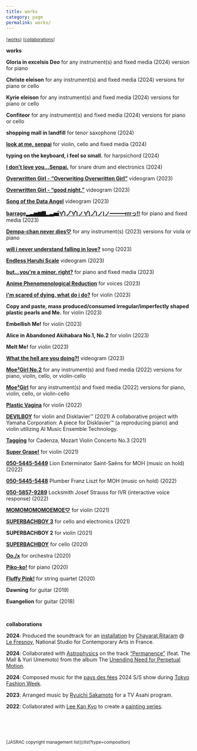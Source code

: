 ```yaml
---
title: works
category: page
permalink: works/
---
```


<small>[[works](#anchor1)]</small>
<small>[[collaborations](#anchor2)]</small>

**works**  

<a id="anchor1"></a>

**Gloria in excelsis Deo**
for any instrument(s) and fixed media (2024)
version for piano

**Christe eleison**
for any instrument(s) and fixed media (2024)
versions for piano or cello

**Kyrie eleison**
for any instrument(s) and fixed media (2024)
versions for piano or cello

**Confiteor**
for any instrument(s) and fixed media (2024)
versions for piano or cello

**shopping mall in landfill**
for tenor saxophone (2024)

**[look at me, senpai](https://youtu.be/gCjOS_-_WLc?si=yb2C1UjMpIIn2t-s)**
for violin, cello and fixed media (2024)

**typing on the keyboard, i feel so small.**
for harpsichord (2024)

**[I don't love you...Senpai.](https://www.youtube.com/watch?v=z_axOeS6H24&t=29s)**
for snare drum and electronics (2024)

**[Overwritten Girl - “Overwriting Overwritten Girl”](https://youtu.be/vyrg_JCydHA?si=oasoWY3JBzqe0TiK)**
videogram (2023)

**[Overwritten Girl - “good night.”](https://youtu.be/TfjUW81PZ-w?si=IiuDxSCQq_UAfAAR)**
videogram (2023)

**[Song of the Data Angel](https://youtu.be/0X3MOmN9_KU?si=7nCDoemMPlukoyiR)**
videogram (2023)

**[barrage▂▃▅▆▇▂▃▅゚∀゚)ノ゚∀゚)ノ∀゚)ノ゚)ノ)ノ━━━rrrっ!!](https://youtu.be/-bFXI8K16Js?si=FdX073LYketOoLYY)**
for piano and fixed media (2023)

**[Dempa-chan never dies♡](https://youtu.be/ZrJN5PtNvOM?si=5dMxIxrQM4LwySWW)**
for any instrument(s) (2023)
versions for viola or piano

**[will i never understand falling in love?](https://youtu.be/DQgX3UVA71g?si=LkuD_cBNBlpO0vRt)**
song (2023)

**[Endless Haruhi Scale](https://youtu.be/rWIiDX-99DI?si=MXQzZaMChfIX5YRH)**
videogram (2023)

**[but...you're a minor, right?](https://youtu.be/0-B_Yw17b0k?si=_nPHYjKICoqUD4cd)**
for piano and fixed media (2023)

**[Anime Phenomenological Reduction](https://www.youtube.com/watch?v=9QAmWViqJo8&t=3s)**
for voices (2023)

**[i'm scared of dying. what do i do?](https://youtu.be/FHZgv7qcewc?si=jsd0hVsV4mZFUYhf)**
for violin (2023) 

**Copy and paste, mass produced/consumed irregular/imperfectly shaped plastic pearls and Me.**
for violin (2023) 

**Embellish Me!**
for violin (2023) 

**Alice in Abandoned Akihabara No.1, No.2**
for violin (2023) 

**Melt Me!**
for violin (2023)

**[What the hell are you doing?!](https://youtu.be/j-utfdxtvcI?si=AF42vSGbZihbyXmA)**
videogram (2023)

**[Moe²Girl No.2](https://youtu.be/sFESuZJ9-jg?si=vCdv2LMcqUHT8I-g)**
for any instrument(s) and fixed media (2022)
versions for piano, violin, cello, or violin-cello

**[Moe²Girl](https://youtu.be/BTuI1c6JdLU?si=Ic_YO1cu3wofxc_7)**
for any instrument(s) and fixed media (2022)
versions for piano, violin, cello, or violin-cello

**[Plastic Vagina](https://youtu.be/OU8-vKPXb9s?si=Hib1aM1LSv7AmeDw)**
for violin (2022)

**[DEVILBOY](https://youtu.be/U6eHapViaDw?si=dwIMzNvazbWNY-jz)**
for violin and Disklavier™ (2021)
A collaborative project with Yamaha Corporation: A piece for Disklavier™ (a reproducing piano) and violin utilizing AI Music Ensemble Technology.

**[Tagging](https://youtu.be/JZcZI5iSM-A?si=qePjg98ZFDa1BDSJ)**
for Cadenza, Mozart Violin Concerto No.3 (2021) 

**[Super Grape!](https://youtu.be/IW2I5nBcsVc?si=Ly12hyPXFLGu-CuL)**
for violin (2021)

**[050-5445-5449](https://youtu.be/Bgx_4b-mOcc?si=vIAsrFmexLqUNXXJ)**
Lion Exterminator Saint-Saëns
for MOH (music on hold) (2022)

**[050-5445-5448](https://youtu.be/qLdIAqjkgio?si=3edR01MYhC1c_C9F)**
Plumber Franz Liszt
for MOH (music on hold) (2022)

**[050-5857-9289](https://youtu.be/xHKkg3CDJ0c?si=TjpcRTg_HCod8O9K)**
Locksmith Josef Strauss
for IVR (interactive voice response) (2022)

**[MOMOMOMOMOEMOE♡](https://youtu.be/KMLexWsqGdM?si=WI_QyOEnwGd75L56)**
for violin (2021)

**[SUPERBACHBOY 3](https://youtu.be/EKFb66A6bdM?si=bXH3B90oU8qeHeKL)**
for cello and electronics (2021)

**SUPERBACHBOY 2**
for violin (2021)

**[SUPERBACHBOY](https://youtu.be/OdEGftdC2jE?si=_CZ0JMYJbBmp-BZN)**
for cello (2020)

**[Oo./x](https://youtu.be/5AJ7vb5HwXE?si=ck06eIizM58w7mYg)**
for orchestra (2020)

**[Piko-ko!](https://youtu.be/sqk6g-kBe1E?si=SJJzoVJmd34b-1-8)**
for piano (2020)

**[Fluffy Pink!](https://youtu.be/jGv8AuLA9dc?si=SvrrmsiMaM1FT-F9)**
for string quartet (2020)

**Dawning**
for guitar (2019)

**Euangelion**
for guitar (2018)

 <br> 

<a id="anchor2"></a>

**collaborations**  

**2024**: Produced the soundtrack for an [installation](https://vimeo.com/1031181683?share=copy) by [Chayarat Ritaram](https://www.lefresnoy.net/en/ecole/etudiant/607/) @ [Le Fresnoy](https://www.lefresnoy.net/en/), National Studio for Contemporary Arts in France.  

**2024**: Collaborated with [Astrophysics](https://www.youtube.com/channel/UCWSC_-y9QsDmACXRY3rvtsQ) on the track [“Permanence”](https://youtu.be/Y1hTFcH8wwg?si=L2paonDp0qdLIrpy) (feat. The Mall & Yuri Umemoto) from the album The [Unending Need for Perpetual Motion](https://youtu.be/xzPwmzUlXx0?si=xfRrZy3B_iARggq-).

**2024**: Composed music for the [pays des fées](https://www.pays-des-fees.com/) 2024 S/S show during [Tokyo Fashion Week](https://rakutenfashionweektokyo.com/en/).  

**2023**: Arranged music by [Ryuichi Sakamoto](https://www.sitesakamoto.com/biography) for a TV Asahi program.  

**2022**: Collaborated with [Lee Kan Kyo](https://leekankyo.com/) to create a [painting series](https://www.fashionsnap.com/article/leekankyo-interview/#lg=1&slide=11).

<br>
<br>
<br>
<br>
<small>[JASRAC copyright management list](/list?type=composition)</small>  
